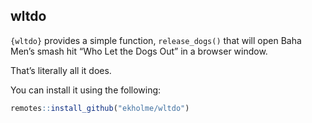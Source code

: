 
## wltdo

`{wltdo}` provides a simple function, `release_dogs()` that will open
Baha Men’s smash hit “Who Let the Dogs Out” in a browser window.

That’s literally all it does.

You can install it using the following:

``` r
remotes::install_github("ekholme/wltdo")
```
